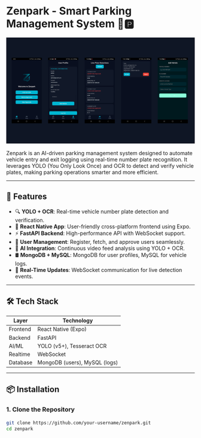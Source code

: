 # Zenpark - Smart Parking Management System 🚗🅿️

![Zenpark Preview](assests/preview.png)  
<!-- 🔄 Replace 'assets/preview.png' with the actual path or a hosted image/GIF URL -->

Zenpark is an AI-driven parking management system designed to automate vehicle entry and exit logging using real-time number plate recognition. It leverages YOLO (You Only Look Once) and OCR to detect and verify vehicle plates, making parking operations smarter and more efficient.

---

## 🚀 Features

- 🔍 **YOLO + OCR**: Real-time vehicle number plate detection and verification.
- 📲 **React Native App**: User-friendly cross-platform frontend using Expo.
- ⚡ **FastAPI Backend**: High-performance API with WebSocket support.
- 👥 **User Management**: Register, fetch, and approve users seamlessly.
- 🧠 **AI Integration**: Continuous video feed analysis using YOLO + OCR.
- 🛢 **MongoDB + MySQL**: MongoDB for user profiles, MySQL for vehicle logs.
- 🔄 **Real-Time Updates**: WebSocket communication for live detection events.

---

## 🛠 Tech Stack

| Layer       | Technology                     |
|-------------|--------------------------------|
| Frontend    | React Native (Expo)            |
| Backend     | FastAPI                        |
| AI/ML       | YOLO (v5+), Tesseract OCR      |
| Realtime    | WebSocket                      |
| Database    | MongoDB (users), MySQL (logs)  |

---

## 📦 Installation

### 1. Clone the Repository
```bash
git clone https://github.com/your-username/zenpark.git
cd zenpark
